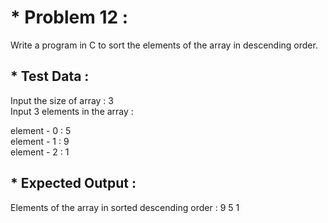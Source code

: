 # * Problem 12 :

Write a program in C to sort the elements of the array in descending order.

## * Test Data :

Input the size of array : 3  
Input 3 elements in the array :  

element - 0 : 5  
element - 1 : 9  
element - 2 : 1  

## * Expected Output :

Elements of the array in sorted descending order : 9 5 1  
